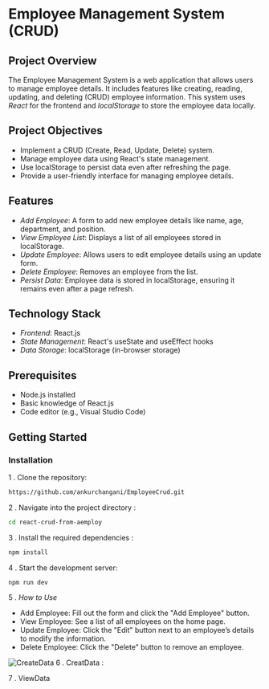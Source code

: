 # Employee Management System (CRUD)

## Project Overview
The Employee Management System is a web application that allows users to manage employee details. It includes features like creating, reading, updating, and deleting (CRUD) employee information. This system uses *React* for the frontend and *localStorage* to store the employee data locally.

## Project Objectives
- Implement a CRUD (Create, Read, Update, Delete) system.
- Manage employee data using React's state management.
- Use localStorage to persist data even after refreshing the page.
- Provide a user-friendly interface for managing employee details.

## Features
- *Add Employee*: A form to add new employee details like name, age, department, and position.
- *View Employee List*: Displays a list of all employees stored in localStorage.
- *Update Employee*: Allows users to edit employee details using an update form.
- *Delete Employee*: Removes an employee from the list.
- *Persist Data*: Employee data is stored in localStorage, ensuring it remains even after a page refresh.

## Technology Stack
- *Frontend*: React.js
- *State Management*: React's useState and useEffect hooks
- *Data Storage*: localStorage (in-browser storage)

## Prerequisites
- Node.js installed
- Basic knowledge of React.js
- Code editor (e.g., Visual Studio Code)

## Getting Started

### Installation

 1 . Clone the repository:
   ```bash
https://github.com/ankurchangani/EmployeeCrud.git
```
2 . Navigate into the project directory :
 ```bash
cd react-crud-from-aemploy
```

3 . Install the required dependencies :
 ```bash
npm install
```

4 . Start the development server:
```bash
npm run dev
```


5 . *How to Use*
- Add Employee: Fill out the form and click the "Add Employee" button.
- View Employee: See a list of all employees on the home page.
- Update Employee: Click the "Edit" button next to an employee’s details to modify the information.
- Delete Employee: Click the "Delete" button to remove an employee.

![CreateData](https://github.com/user-attachments/assets/c4e57eaf-f4d3-45e5-84e1-aeab4a2b96fb)
6 . CreatData :


7 . ViewData



